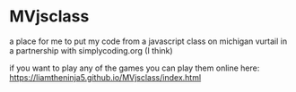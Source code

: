 # MVjsclass
a place for me to put my code from a javascript class on michigan vurtail in a partnership with simplycoding.org (I think)

if you want to play any of the games you can play them online here: https://liamtheninja5.github.io/MVjsclass/index.html

